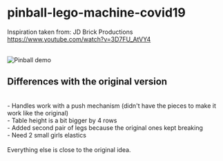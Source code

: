 # pinball-lego-machine-covid19

Inspiration taken from: JD Brick Productions<br>
https://www.youtube.com/watch?v=3D7FU_AtVY4<br>
<br>

![Pinball demo](pics/0-play.gif)
## Differences with the original version<br>
<br>
- Handles work with a push mechanism (didn't have the pieces to make it work like the original)<br>
- Table height is a bit bigger by 4 rows<br>
- Added second pair of legs because the original ones kept breaking<br>
- Need 2 small girls elastics<br>
<br>
Everything else is close to the original idea.<br>
